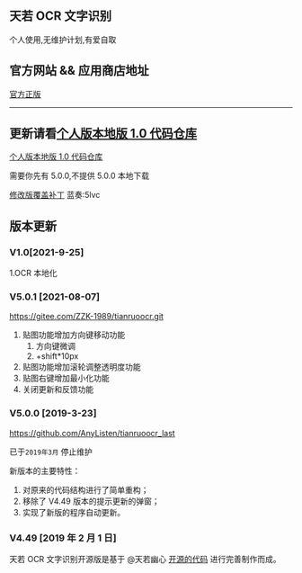 ## 天若 OCR 文字识别

个人使用,无维护计划,有爱自取

## 官方网站 && 应用商店地址

[官方正版](https://meta.appinn.net/t/topic/9840)

---

## 更新请看[个人版本地版 1.0 代码仓库](https://gitee.com/wanglifree/tianruoocr-cl.git)

[个人版本地版 1.0 代码仓库](https://gitee.com/wanglifree/tianruoocr-cl.git)

需要你先有 5.0.0,不提供 5.0.0 本地下载

[修改版覆盖补丁](https://wwa.lanzoui.com/b016n4lgh) 蓝奏:5lvc

## 版本更新

### V1.0[2021-9-25]

1.OCR 本地化

### V5.0.1 [2021-08-07]

https://gitee.com/ZZK-1989/tianruoocr.git

1. 贴图功能增加方向键移动功能
    1. 方向键微调
    2. +shift\*10px
2. 贴图功能增加滚轮调整透明度功能
3. 贴图右键增加最小化功能
4. 关闭更新和反馈功能

### V5.0.0 [2019-3-23]

https://github.com/AnyListen/tianruoocr_last

已于`2019年3月` 停止维护

新版本的主要特性：

1. 对原来的代码结构进行了简单重构；
2. 移除了 V4.49 版本的提示更新的弹窗；
3. 实现了新版的程序自动更新。

### V4.49 [2019 年 2 月 1 日]

天若 OCR 文字识别开源版是基于 @天若幽心 [开源的代码](https://github.com/tianruoyouxin/tianruoocr_last) 进行完善制作而成。
